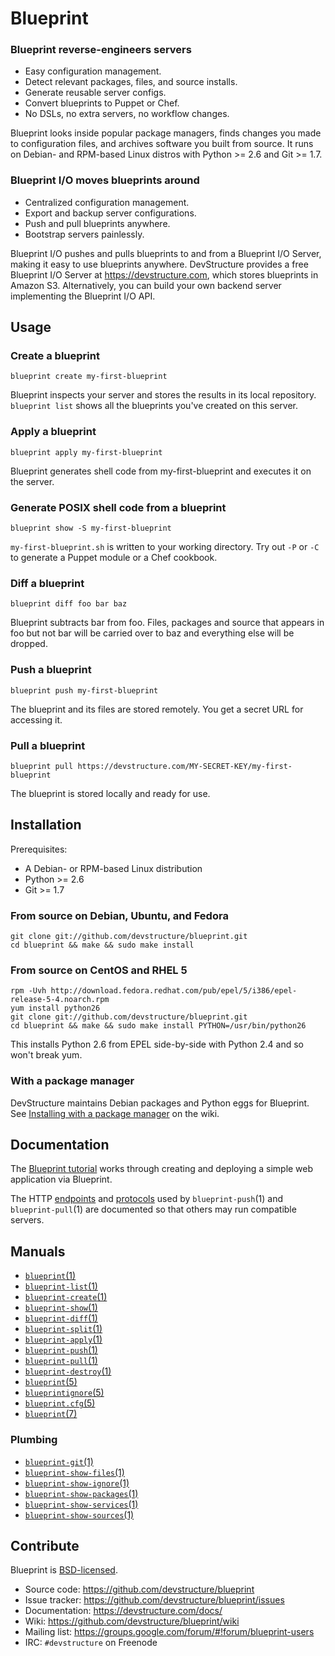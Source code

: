 # Blueprint

### Blueprint reverse-engineers servers

* Easy configuration management.
* Detect relevant packages, files, and source installs.
* Generate reusable server configs.
* Convert blueprints to Puppet or Chef.
* No DSLs, no extra servers, no workflow changes.

Blueprint looks inside popular package managers, finds changes you made to configuration files, and archives software you built from source.  It runs on Debian- and RPM-based Linux distros with Python >= 2.6 and Git >= 1.7.

### Blueprint I/O moves blueprints around

* Centralized configuration management.
* Export and backup server configurations.
* Push and pull blueprints anywhere.
* Bootstrap servers painlessly.

Blueprint I/O pushes and pulls blueprints to and from a Blueprint I/O Server, making it easy to use blueprints anywhere. DevStructure provides a free Blueprint I/O Server at <https://devstructure.com>, which stores blueprints in Amazon S3. Alternatively, you can build your own backend server implementing the Blueprint I/O API.

## Usage

### Create a blueprint

    blueprint create my-first-blueprint

Blueprint inspects your server and stores the results in its local repository.  `blueprint list` shows all the blueprints you've created on this server.

### Apply a blueprint

    blueprint apply my-first-blueprint

Blueprint generates shell code from my-first-blueprint and executes it on the server. 

### Generate POSIX shell code from a blueprint

	blueprint show -S my-first-blueprint

`my-first-blueprint.sh` is written to your working directory.  Try out `-P` or `-C` to generate a Puppet module or a Chef cookbook.

### Diff a blueprint

	blueprint diff foo bar baz

Blueprint subtracts bar from foo. Files, packages and source that appears in foo but not bar will be carried over to baz and everything else will be dropped.

### Push a blueprint

    blueprint push my-first-blueprint

The blueprint and its files are stored remotely.  You get a secret URL for accessing it.

### Pull a blueprint

    blueprint pull https://devstructure.com/MY-SECRET-KEY/my-first-blueprint

The blueprint is stored locally and ready for use.

## Installation

Prerequisites:

* A Debian- or RPM-based Linux distribution
* Python >= 2.6
* Git >= 1.7

### From source on Debian, Ubuntu, and Fedora

	git clone git://github.com/devstructure/blueprint.git
	cd blueprint && make && sudo make install

### From source on CentOS and RHEL 5

	rpm -Uvh http://download.fedora.redhat.com/pub/epel/5/i386/epel-release-5-4.noarch.rpm
	yum install python26
	git clone git://github.com/devstructure/blueprint.git
	cd blueprint && make && sudo make install PYTHON=/usr/bin/python26

This installs Python 2.6 from EPEL side-by-side with Python 2.4 and so won't break yum.

### With a package manager

DevStructure maintains Debian packages and Python eggs for Blueprint.  See [Installing with a package manager](https://github.com/devstructure/blueprint/wiki/Installing-with-a-package-manager) on the wiki.

## Documentation

The [Blueprint tutorial](https://devstructure.com/docs/tutorial.html) works through creating and deploying a simple web application via Blueprint.

The HTTP [endpoints](https://devstructure.com/docs/endpoints.html) and [protocols](https://devstructure.com/docs/protocols.html) used by `blueprint-push`(1) and `blueprint-pull`(1) are documented so that others may run compatible servers.

## Manuals

* [`blueprint`(1)](http://devstructure.github.com/blueprint/blueprint.1.html)
* [`blueprint-list`(1)](http://devstructure.github.com/blueprint/blueprint-list.1.html)
* [`blueprint-create`(1)](http://devstructure.github.com/blueprint/blueprint-create.1.html)
* [`blueprint-show`(1)](http://devstructure.github.com/blueprint/blueprint-show.1.html)
* [`blueprint-diff`(1)](http://devstructure.github.com/blueprint/blueprint-diff.1.html)
* [`blueprint-split`(1)](http://devstructure.github.com/blueprint/blueprint-split.1.html)
* [`blueprint-apply`(1)](http://devstructure.github.com/blueprint/blueprint-apply.1.html)
* [`blueprint-push`(1)](http://devstructure.github.com/blueprint/blueprint-push.1.html)
* [`blueprint-pull`(1)](http://devstructure.github.com/blueprint/blueprint-pull.1.html)
* [`blueprint-destroy`(1)](http://devstructure.github.com/blueprint/blueprint-destroy.1.html)
* [`blueprint`(5)](http://devstructure.github.com/blueprint/blueprint.5.html)
* [`blueprintignore`(5)](http://devstructure.github.com/blueprint/blueprintignore.5.html)
* [`blueprint.cfg`(5)](http://devstructure.github.com/blueprint/blueprint.cfg.5.html)
* [`blueprint`(7)](http://devstructure.github.com/blueprint/blueprint.7.html)

### Plumbing

* [`blueprint-git`(1)](http://devstructure.github.com/blueprint/blueprint-git.1.html)
* [`blueprint-show-files`(1)](http://devstructure.github.com/blueprint/blueprint-show-files.1.html)
* [`blueprint-show-ignore`(1)](http://devstructure.github.com/blueprint/blueprint-show-ignore.1.html)
* [`blueprint-show-packages`(1)](http://devstructure.github.com/blueprint/blueprint-show-packages.1.html)
* [`blueprint-show-services`(1)](http://devstructure.github.com/blueprint/blueprint-show-services.1.html)
* [`blueprint-show-sources`(1)](http://devstructure.github.com/blueprint/blueprint-show-sources.1.html)

## Contribute

Blueprint is [BSD-licensed](https://github.com/devstructure/blueprint/blob/master/LICENSE).

* Source code: <https://github.com/devstructure/blueprint>
* Issue tracker: <https://github.com/devstructure/blueprint/issues>
* Documentation: <https://devstructure.com/docs/>
* Wiki: <https://github.com/devstructure/blueprint/wiki>
* Mailing list: <https://groups.google.com/forum/#!forum/blueprint-users>
* IRC: `#devstructure` on Freenode

